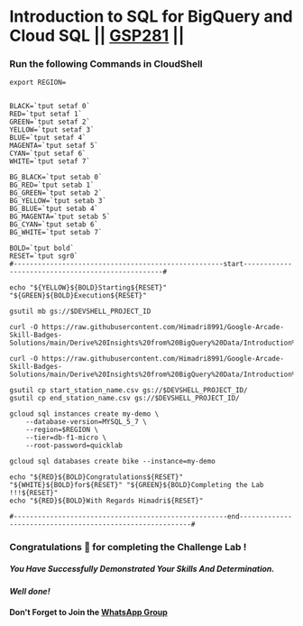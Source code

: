 # Introduction to SQL for BigQuery and Cloud SQL || [GSP281](https://www.cloudskillsboost.google/course_templates/623/labs/489280) ||

### Run the following Commands in CloudShell
```
export REGION=
```
```

BLACK=`tput setaf 0`
RED=`tput setaf 1`
GREEN=`tput setaf 2`
YELLOW=`tput setaf 3`
BLUE=`tput setaf 4`
MAGENTA=`tput setaf 5`
CYAN=`tput setaf 6`
WHITE=`tput setaf 7`

BG_BLACK=`tput setab 0`
BG_RED=`tput setab 1`
BG_GREEN=`tput setab 2`
BG_YELLOW=`tput setab 3`
BG_BLUE=`tput setab 4`
BG_MAGENTA=`tput setab 5`
BG_CYAN=`tput setab 6`
BG_WHITE=`tput setab 7`

BOLD=`tput bold`
RESET=`tput sgr0`
#----------------------------------------------------start--------------------------------------------------#

echo "${YELLOW}${BOLD}Starting${RESET}" "${GREEN}${BOLD}Execution${RESET}"

gsutil mb gs://$DEVSHELL_PROJECT_ID

curl -O https://raw.githubusercontent.com/Himadri8991/Google-Arcade-Skill-Badges-Solutions/main/Derive%20Insights%20from%20BigQuery%20Data/Introduction%20to%20SQL%20for%20BigQuery%20and%20Cloud%20SQL/start_station_name.csv

curl -O https://raw.githubusercontent.com/Himadri8991/Google-Arcade-Skill-Badges-Solutions/main/Derive%20Insights%20from%20BigQuery%20Data/Introduction%20to%20SQL%20for%20BigQuery%20and%20Cloud%20SQL/end_station_name.csv

gsutil cp start_station_name.csv gs://$DEVSHELL_PROJECT_ID/
gsutil cp end_station_name.csv gs://$DEVSHELL_PROJECT_ID/

gcloud sql instances create my-demo \
    --database-version=MYSQL_5_7 \
    --region=$REGION \
    --tier=db-f1-micro \
    --root-password=quicklab

gcloud sql databases create bike --instance=my-demo

echo "${RED}${BOLD}Congratulations${RESET}" "${WHITE}${BOLD}for${RESET}" "${GREEN}${BOLD}Completing the Lab !!!${RESET}"
echo "${RED}${BOLD}With Regards Himadri${RESET}"

#-----------------------------------------------------end----------------------------------------------------------#

```


### Congratulations 🎉 for completing the Challenge Lab !

##### *You Have Successfully Demonstrated Your Skills And Determination.*

#### *Well done!*

#### Don't Forget to Join the [WhatsApp Group](https://chat.whatsapp.com/CcX9gXycV1lKmOjnZQCk7g) 
